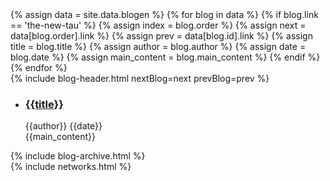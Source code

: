 <div class="main-wrapper" id="page-blog">
    <div class="hidden">
        {% assign data = site.data.blogen %}
        {% for blog in data %}
            {% if blog.link == 'the-new-tau' %}
                {% assign index = blog.order %}
                {% assign next = data[blog.order].link %}
                {% assign prev = data[blog.id].link %}
                {% assign title = blog.title %}
                {% assign author = blog.author %}
                {% assign date = blog.date %}
                {% assign main_content = blog.main_content %}
            {% endif %}
        {% endfor %}
    </div>  
    <div id="roadmap">
            <div class="dont-skew width-100">
                <div class="content container blog">
                    {% include blog-header.html nextBlog=next prevBlog=prev %}
                    <div class="row">
                        <div class="col-md-9">
                            <ul class="list-blog">
                                <li>
                                    <h3><a href="#">{{title}}</a></h3>
                                    <span class="author">{{author}}</span>
                                    <span class="dot"></span>
                                    <span class="date">{{date}}</span>
                                    <div class="blog-content">{{main_content}}</div>
                                </li>
                            </ul>
                        </div>
                        <div class="col-md-3">
                            {% include blog-archive.html %}
                        </div>
                    </div>
                </div>
            </div>
     </div>
    {% include networks.html %}
</div>